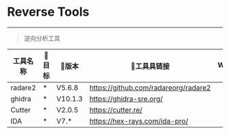 # Reverse Tools
---
> 逆向分析工具

| 工具名称 | :space_invader:目标 | :pushpin:版本 | :loudspeaker:工具具链接              | :book:WIKI/BLOG链接 |
| --- | --- | --- | -- | -- |
| radare2 | * | V5.6.8 | https://github.com/radareorg/radare2 | |
| ghidra | * | V10.1.3 | https://ghidra-sre.org/ | |
| Cutter | * | V2.0.5 | https://cutter.re/ | |
| IDA | * | V7.* | https://hex-rays.com/ida-pro/ | |
